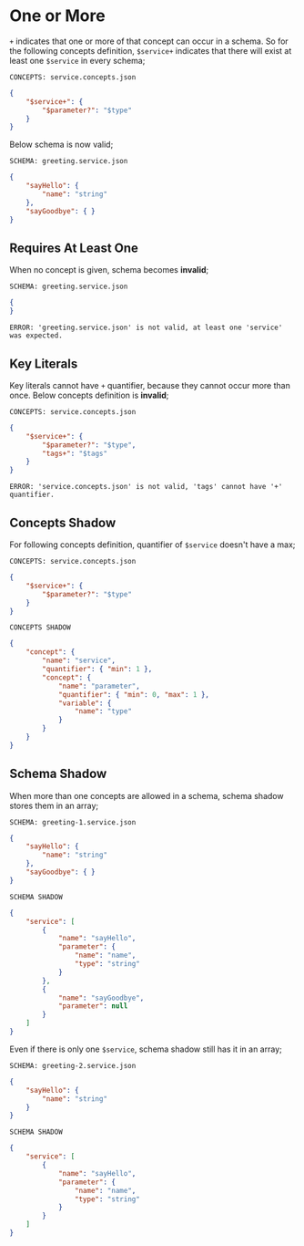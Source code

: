# One or More

`+` indicates that one or more of that concept can occur in a schema. So for the
following concepts definition, `$service+` indicates that there will exist at
least one `$service` in every schema;

`CONCEPTS: service.concepts.json`

```json name="service.concepts.json"
{
    "$service+": {
        "$parameter?": "$type"
    }
}
```

Below schema is now valid;

`SCHEMA: greeting.service.json`

```json name="greeting.service.json"
{
    "sayHello": { 
        "name": "string"
    },
    "sayGoodbye": { }
}
```

## Requires At Least One

When no concept is given, schema becomes **invalid**;

`SCHEMA: greeting.service.json`

```json name="at-least-one/greeting.service.json"
{
}
```

`ERROR: 'greeting.service.json' is not valid, at least one 'service' was
expected.`

## Key Literals

Key literals cannot have `+` quantifier, because they cannot occur more than
once. Below concepts definition is **invalid**;

`CONCEPTS: service.concepts.json`

```json name="key-literals/service.concepts.json"
{
    "$service+": {
        "$parameter?": "$type",
        "tags+": "$tags"
    }
}
```

`ERROR: 'service.concepts.json' is not valid, 'tags' cannot have '+'
quantifier.`

## Concepts Shadow

For following concepts definition, quantifier of `$service` doesn't have a max;

`CONCEPTS: service.concepts.json`

```json name="concepts-shadow/service.concepts.json"
{
    "$service+": {
        "$parameter?": "$type"
    }
}
```

`CONCEPTS SHADOW`

```json name="concepts-shadow/service.concepts-shadow.json"
{
    "concept": {
        "name": "service", 
        "quantifier": { "min": 1 },
        "concept": {
            "name": "parameter",
            "quantifier": { "min": 0, "max": 1 },
            "variable": {
                "name": "type"
            }
        }
    }
}
```

## Schema Shadow

When more than one concepts are allowed in a schema, schema shadow stores them
in an array;

`SCHEMA: greeting-1.service.json`

```json name="schema-shadow/greeting-1.service.json"
{
    "sayHello": {
        "name": "string"
    },
    "sayGoodbye": { }
}
```

`SCHEMA SHADOW`

```json name="schema-shadow/greeting-1.service-shadow.json"
{
    "service": [
        {
            "name": "sayHello",
            "parameter": {
                "name": "name",
                "type": "string"
            }
        },
        {
            "name": "sayGoodbye",
            "parameter": null
        }
    ]
}
```

Even if there is only one `$service`, schema shadow still has it in an array;

`SCHEMA: greeting-2.service.json`

```json name="schema-shadow/greeting-2.service.json"
{
    "sayHello": {
        "name": "string"
    }
}
```

`SCHEMA SHADOW`

```json name="schema-shadow/greeting-2.service-shadow.json"
{
    "service": [
        {
            "name": "sayHello",
            "parameter": {
                "name": "name",
                "type": "string"
            }
        }
    ]
}
```
